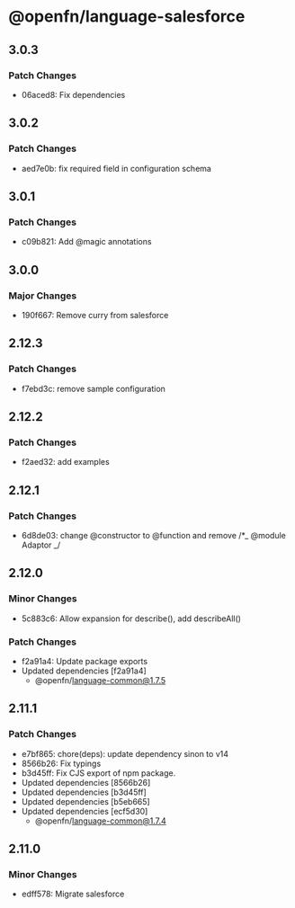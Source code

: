 # @openfn/language-salesforce

## 3.0.3

### Patch Changes

- 06aced8: Fix dependencies

## 3.0.2

### Patch Changes

- aed7e0b: fix required field in configuration schema

## 3.0.1

### Patch Changes

- c09b821: Add @magic annotations

## 3.0.0

### Major Changes

- 190f667: Remove curry from salesforce

## 2.12.3

### Patch Changes

- f7ebd3c: remove sample configuration

## 2.12.2

### Patch Changes

- f2aed32: add examples

## 2.12.1

### Patch Changes

- 6d8de03: change @constructor to @function and remove /\*_ @module Adaptor _/

## 2.12.0

### Minor Changes

- 5c883c6: Allow expansion for describe(), add describeAll()

### Patch Changes

- f2a91a4: Update package exports
- Updated dependencies [f2a91a4]
  - @openfn/language-common@1.7.5

## 2.11.1

### Patch Changes

- e7bf865: chore(deps): update dependency sinon to v14
- 8566b26: Fix typings
- b3d45ff: Fix CJS export of npm package.
- Updated dependencies [8566b26]
- Updated dependencies [b3d45ff]
- Updated dependencies [b5eb665]
- Updated dependencies [ecf5d30]
  - @openfn/language-common@1.7.4

## 2.11.0

### Minor Changes

- edff578: Migrate salesforce
